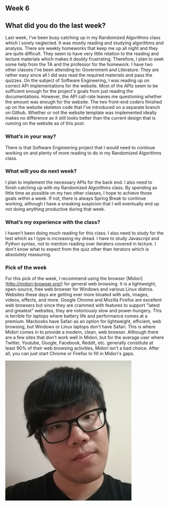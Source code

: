## Week 6

## What did you do the last week?

Last week, I've been busy catching up in my Randomized Algorithms class which I sorely neglected. It was mostly reading and studying algorithms and analysis. There are weekly homeworks that keep me up all night and they are quite difficult. They seem to have very little relation to the reading and lecture materials which makes it doubly frustrating. Therefore, I plan to seek some help from the TA and the professor for the homework. I have two other classes I've been attending to: Government and Literature. They are rather easy since all I did was read the required materials and pass the quizzes. On the subject of Software Engineering, I was reading up on correct API implementations for the website. Most of the APIs seem to be sufficient enough for the project's goals from just reading the documentations. However, the API call-rate leaves me questioning whether the amount was enough for the website. The two front-end coders finished up on the website skeleton code that I've introduced on a separate branch on Github. Whether or not the website template was implemented ideally makes no difference as it still looks better than the current design that is running on the website as of this post.

### What’s in your way?

There is that Software Engineering project that I would need to continue working on and plenty of more reading to do in my Randomized Algorithms class.

### What will you do next week?

I plan to implement the necessary APIs for the back end. I also need to finish catching up with my Randomized Algorithms class. By spending as little time as possible on my two other classes, I hope to achieve those goals within a week. If not, there is always Spring Break to continue working, although I have a sneaking suspicion that I will eventually end up not doing anything productive during that week.

### What’s my experience with the class?

I haven't been doing much reading for this class. I also need to study for the test which as I type is increasing my dread. I have to study Javascript and Python syntax, not to mention reading over iterators covered in lecture. I don't know what to expect from the quiz other than iterators which is absolutely reassuring.

### Pick of the week

For this pick of the week, I recommend using the browser [Midori] (http://midori-browser.org/) for general web browsing. It is a lightweight, open-source, free web browser for Windows and various Linux distros. Websites these days are getting ever more bloated with ads, images, videos, effects, and more. Google Chrome and Mozilla Firefox are excellent web browsers but since they are crammed with features to support "latest and greatest" websites, they are notoriously slow and power-hungery. This is terrible for laptops where battery life and performance comes at a premium. Macbooks have Safari as an option for lightweight, efficient, web browsing, but Windows or Linux laptops don't have Safari. This is where Midori comes in to provide a modern, clean, web browser. Although there are a few sites that don't work well in Midori, but for the average user where Twitter, Youtube, Google, Facebook, Reddit, etc. generally constitute at least 90% of their web browsing activities, Midori isn't a bad choice. After all, you can just start Chrome or Firefox to fill in Midori's gaps.

<img src="https://raw.githubusercontent.com/straitlaced/blog/master/images/IMG_20180128_232146%5B1%5D.jpg.png" width="400">
